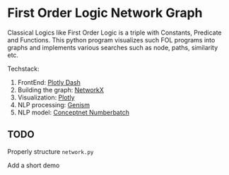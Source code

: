 # First Order Logic Network Graph

Classical Logics like First Order Logic is a triple with Constants, Predicate and Functions. This python program visualizes such FOL programs into graphs and implements various searches such as node, paths, similarity etc. 

Techstack: 
1. FrontEnd: [Plotly Dash](https://dash.plotly.com/)
2. Building the graph: [NetworkX](https://networkx.github.io/documentation/stable/index.html)
3. Visualization: [Plotly](https://plotly.com/python/reference/)
4. NLP processing: [Genism](https://radimrehurek.com/gensim/models/keyedvectors.html)
5. NLP model: [Conceptnet Numberbatch](https://github.com/commonsense/conceptnet-numberbatch)


## TODO
Properly structure `network.py`

Add a short demo
